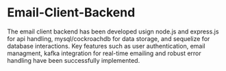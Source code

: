 # Email-Client-Backend
The email client backend has been developed usign node.js and express.js for api handling, mysql/cockroachdb for data storage, and sequelize for database interactions. Key features such as user authentication, email managment, kafka integration for real-time emailing and robust error handling have been successfully implemented. 
